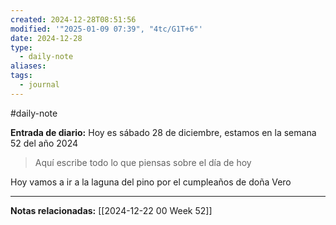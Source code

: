 ```yaml
---
created: 2024-12-28T08:51:56
modified: '"2025-01-09 07:39", "4tc/G1T+6"'
date: 2024-12-28
type:
  - daily-note
aliases: 
tags:
  - journal
---
```

#daily-note 

**Entrada de diario:** 
Hoy es sábado 28 de diciembre, estamos en la semana 52 del año 2024

> Aquí escribe todo lo que piensas sobre el día de hoy

Hoy vamos a ir a la laguna del pino por el cumpleaños de doña Vero


----
**Notas relacionadas:**
[[2024-12-22 00 Week 52]]
